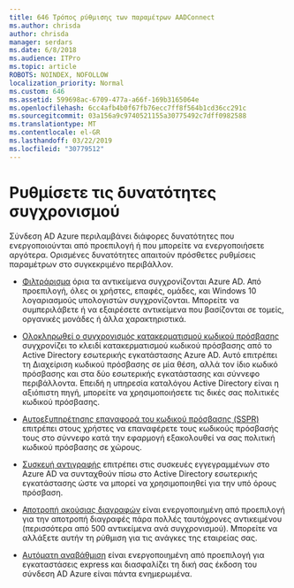 ```yaml
---
title: 646 Τρόπος ρύθμισης των παραμέτρων AADConnect
ms.author: chrisda
author: chrisda
manager: serdars
ms.date: 6/8/2018
ms.audience: ITPro
ms.topic: article
ROBOTS: NOINDEX, NOFOLLOW
localization_priority: Normal
ms.custom: 646
ms.assetid: 599698ac-6709-477a-a66f-169b3165064e
ms.openlocfilehash: 6cc4afb4b0f67fb76ecc7ff8f564b1cd36cc291c
ms.sourcegitcommit: 03a156a9c9740521155a30775492c7dff0982588
ms.translationtype: MT
ms.contentlocale: el-GR
ms.lasthandoff: 03/22/2019
ms.locfileid: "30779512"
---
```

# <a name="configure-sync-features"></a>Ρυθμίσετε τις δυνατότητες συγχρονισμού

Σύνδεση AD Azure περιλαμβάνει διάφορες δυνατότητες που ενεργοποιούνται από προεπιλογή ή που μπορείτε να ενεργοποιήσετε αργότερα. Ορισμένες δυνατότητες απαιτούν πρόσθετες ρυθμίσεις παραμέτρων στο συγκεκριμένο περιβάλλον.
  
- [Φιλτράρισμα](https://docs.microsoft.com/azure/active-directory/connect/active-directory-aadconnectsync-configure-filtering) όρια τα αντικείμενα συγχρονίζονται Azure AD. Από προεπιλογή, όλες οι χρήστες, επαφές, ομάδες, και Windows 10 λογαριασμούς υπολογιστών συγχρονίζονται. Μπορείτε να συμπεριλάβετε ή να εξαιρέσετε αντικείμενα που βασίζονται σε τομείς, οργανικές μονάδες ή άλλα χαρακτηριστικά. 
    
- [Ολοκληρωθεί ο συγχρονισμός κατακερματισμού κωδικού πρόσβασης](https://docs.microsoft.com/azure/active-directory/connect/active-directory-aadconnectsync-implement-password-hash-synchronization) συγχρονίζει το κλειδί κατακερματισμού κωδικού πρόσβασης από το Active Directory εσωτερικής εγκατάστασης Azure AD. Αυτό επιτρέπει τη Διαχείριση κωδικού πρόσβασης σε μία θέση, αλλά τον ίδιο κωδικό πρόσβασης και στα δύο εσωτερικής εγκατάστασης και σύννεφο περιβάλλοντα. Επειδή η υπηρεσία καταλόγου Active Directory είναι η αξιόπιστη πηγή, μπορείτε να χρησιμοποιήσετε τις δικές σας πολιτικές κωδικού πρόσβασης. 
    
- [Αυτοεξυπηρέτησης επαναφορά του κωδικού πρόσβασης (SSPR)](https://docs.microsoft.com/azure/active-directory/authentication/quickstart-sspr) επιτρέπει στους χρήστες να επαναφέρετε τους κωδικούς πρόσβασής τους στο σύννεφο κατά την εφαρμογή εξακολουθεί να σας πολιτική κωδικού πρόσβασης σε χώρους. 
    
- [Συσκευή αντιγραφής](https://docs.microsoft.com/azure/active-directory/connect/active-directory-aadconnect-feature-device-writeback) επιτρέπει στις συσκευές εγγεγραμμένων στο Azure AD να συνταχθούν πίσω στο Active Directory εσωτερικής εγκατάστασης ώστε να μπορεί να χρησιμοποιηθεί για την υπό όρους πρόσβαση. 
    
- [Αποτροπή ακούσιας διαγραφών](https://docs.microsoft.com/azure/active-directory/connect/active-directory-aadconnectsync-feature-prevent-accidental-deletes) είναι ενεργοποιημένη από προεπιλογή για την αποτροπή διαγραφές πάρα πολλές ταυτόχρονες αντικειμένου (περισσότερα από 500 αντικείμενα ανά συγχρονισμού). Μπορείτε να αλλάξετε αυτήν τη ρύθμιση για τις ανάγκες της εταιρείας σας. 
    
- [Αυτόματη αναβάθμιση](https://docs.microsoft.com/azure/active-directory/connect/active-directory-aadconnect-feature-automatic-upgrade) είναι ενεργοποιημένη από προεπιλογή για εγκαταστάσεις express και διασφαλίζει τη δική σας έκδοση του σύνδεση AD Azure είναι πάντα ενημερωμένα. 
    

